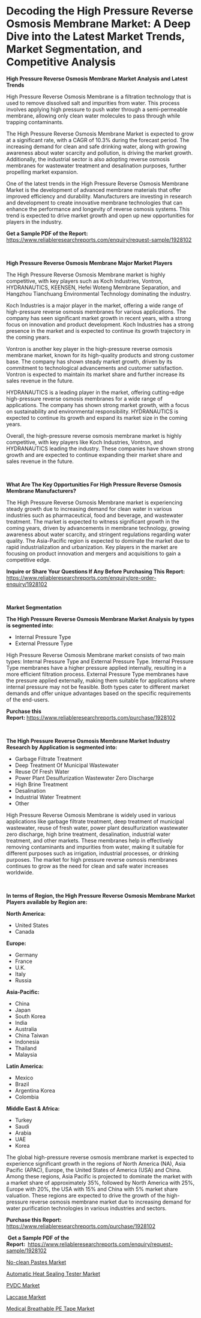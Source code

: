 <p><h1>Decoding the High Pressure Reverse Osmosis Membrane Market: A Deep Dive into the Latest Market Trends, Market Segmentation, and Competitive Analysis</h1></p><p><strong>High Pressure Reverse Osmosis Membrane Market Analysis and Latest Trends</strong></p>
<p><p>High Pressure Reverse Osmosis Membrane is a filtration technology that is used to remove dissolved salt and impurities from water. This process involves applying high pressure to push water through a semi-permeable membrane, allowing only clean water molecules to pass through while trapping contaminants.</p><p>The High Pressure Reverse Osmosis Membrane Market is expected to grow at a significant rate, with a CAGR of 10.3% during the forecast period. The increasing demand for clean and safe drinking water, along with growing awareness about water scarcity and pollution, is driving the market growth. Additionally, the industrial sector is also adopting reverse osmosis membranes for wastewater treatment and desalination purposes, further propelling market expansion.</p><p>One of the latest trends in the High Pressure Reverse Osmosis Membrane Market is the development of advanced membrane materials that offer improved efficiency and durability. Manufacturers are investing in research and development to create innovative membrane technologies that can enhance the performance and longevity of reverse osmosis systems. This trend is expected to drive market growth and open up new opportunities for players in the industry.</p></p>
<p><strong>Get a Sample PDF of the Report:&nbsp;</strong> <a href="https://www.reliableresearchreports.com/enquiry/request-sample/1928102">https://www.reliableresearchreports.com/enquiry/request-sample/1928102</a></p>
<p>&nbsp;</p>
<p><strong>High Pressure Reverse Osmosis Membrane Major Market Players</strong></p>
<p><p>The High Pressure Reverse Osmosis Membrane market is highly competitive, with key players such as Koch Industries, Vontron, HYDRANAUTICS, KEENSEN, Hefei Woteng Membrane Separation, and Hangzhou Tianchuang Environmental Technology dominating the industry. </p><p>Koch Industries is a major player in the market, offering a wide range of high-pressure reverse osmosis membranes for various applications. The company has seen significant market growth in recent years, with a strong focus on innovation and product development. Koch Industries has a strong presence in the market and is expected to continue its growth trajectory in the coming years.</p><p>Vontron is another key player in the high-pressure reverse osmosis membrane market, known for its high-quality products and strong customer base. The company has shown steady market growth, driven by its commitment to technological advancements and customer satisfaction. Vontron is expected to maintain its market share and further increase its sales revenue in the future.</p><p>HYDRANAUTICS is a leading player in the market, offering cutting-edge high-pressure reverse osmosis membranes for a wide range of applications. The company has shown strong market growth, with a focus on sustainability and environmental responsibility. HYDRANAUTICS is expected to continue its growth and expand its market size in the coming years.</p><p>Overall, the high-pressure reverse osmosis membrane market is highly competitive, with key players like Koch Industries, Vontron, and HYDRANAUTICS leading the industry. These companies have shown strong growth and are expected to continue expanding their market share and sales revenue in the future.</p></p>
<p>&nbsp;</p>
<p><strong>What Are The Key Opportunities For High Pressure Reverse Osmosis Membrane Manufacturers?</strong></p>
<p><p>The High Pressure Reverse Osmosis Membrane market is experiencing steady growth due to increasing demand for clean water in various industries such as pharmaceutical, food and beverage, and wastewater treatment. The market is expected to witness significant growth in the coming years, driven by advancements in membrane technology, growing awareness about water scarcity, and stringent regulations regarding water quality. The Asia-Pacific region is expected to dominate the market due to rapid industrialization and urbanization. Key players in the market are focusing on product innovation and mergers and acquisitions to gain a competitive edge.</p></p>
<p><strong>Inquire or Share Your Questions If Any Before Purchasing This Report:</strong> <a href="https://www.reliableresearchreports.com/enquiry/pre-order-enquiry/1928102">https://www.reliableresearchreports.com/enquiry/pre-order-enquiry/1928102</a></p>
<p>&nbsp;</p>
<p><strong>Market Segmentation</strong></p>
<p><strong>The High Pressure Reverse Osmosis Membrane Market Analysis by types is segmented into:</strong></p>
<p><ul><li>Internal Pressure Type</li><li>External Pressure Type</li></ul></p>
<p><p>High Pressure Reverse Osmosis Membrane market consists of two main types: Internal Pressure Type and External Pressure Type. Internal Pressure Type membranes have a higher pressure applied internally, resulting in a more efficient filtration process. External Pressure Type membranes have the pressure applied externally, making them suitable for applications where internal pressure may not be feasible. Both types cater to different market demands and offer unique advantages based on the specific requirements of the end-users.</p></p>
<p><strong>Purchase this Report:&nbsp;</strong><a href="https://www.reliableresearchreports.com/purchase/1928102">https://www.reliableresearchreports.com/purchase/1928102</a></p>
<p>&nbsp;</p>
<p><strong>The High Pressure Reverse Osmosis Membrane Market Industry Research by Application is segmented into:</strong></p>
<p><ul><li>Garbage Filtrate Treatment</li><li>Deep Treatment Of Municipal Wastewater</li><li>Reuse Of Fresh Water</li><li>Power Plant Desulfurization Wastewater Zero Discharge</li><li>High Brine Treatment</li><li>Desalination</li><li>Industrial Water Treatment</li><li>Other</li></ul></p>
<p><p>High Pressure Reverse Osmosis Membrane is widely used in various applications like garbage filtrate treatment, deep treatment of municipal wastewater, reuse of fresh water, power plant desulfurization wastewater zero discharge, high brine treatment, desalination, industrial water treatment, and other markets. These membranes help in effectively removing contaminants and impurities from water, making it suitable for different purposes such as irrigation, industrial processes, or drinking purposes. The market for high pressure reverse osmosis membranes continues to grow as the need for clean and safe water increases worldwide.</p></p>
<p>&nbsp;</p>
<p><strong>In terms of Region, the High Pressure Reverse Osmosis Membrane Market Players available by Region are:</strong></p>
<p>
    <p> <strong> North America: </strong>
        <ul>
            <li>United States</li>
            <li>Canada</li>
        </ul>
        </p> 
    <p> <strong> Europe: </strong>
        <ul>
            <li>Germany</li>
            <li>France</li>
            <li>U.K.</li>
            <li>Italy</li>
            <li>Russia</li>
        </ul>
        </p> 
    <p> <strong> Asia-Pacific: </strong>
        <ul>
            <li>China</li>
            <li>Japan</li>
            <li>South Korea</li>
            <li>India</li>
            <li>Australia</li>
            <li>China Taiwan</li>
            <li>Indonesia</li>
            <li>Thailand</li>
            <li>Malaysia</li>
        </ul>
        </p> 
    <p> <strong> Latin America: </strong>
        <ul>
            <li>Mexico</li>
            <li>Brazil</li>
            <li>Argentina Korea</li>
            <li>Colombia</li>
        </ul>
        </p> 
    <p> <strong> Middle East & Africa: </strong>
        <ul>
            <li>Turkey</li>
            <li>Saudi</li>
            <li>Arabia</li>
            <li>UAE</li>
            <li>Korea</li>
        </ul>
    </p>
    </p>
<p><p>The global high-pressure reverse osmosis membrane market is expected to experience significant growth in the regions of North America (NA), Asia Pacific (APAC), Europe, the United States of America (USA) and China. Among these regions, Asia Pacific is projected to dominate the market with a market share of approximately 35%, followed by North America with 25%, Europe with 20%, the USA with 15% and China with 5% market share valuation. These regions are expected to drive the growth of the high-pressure reverse osmosis membrane market due to increasing demand for water purification technologies in various industries and sectors.</p></p>
<p><strong>Purchase this Report: </strong><a href="https://www.reliableresearchreports.com/purchase/1928102">https://www.reliableresearchreports.com/purchase/1928102</a></p>
<p>&nbsp;<strong>Get a Sample PDF of the Report:&nbsp;&nbsp;</strong><a href="https://www.reliableresearchreports.com/enquiry/request-sample/1928102">https://www.reliableresearchreports.com/enquiry/request-sample/1928102</a></p>
<p><strong></strong></p>
<p><p><a href="https://copper-carbon-84f.notion.site/No-clean-Pastes-Market-Growth-Market-Trends-COVID-19-Impact-and-Forecasts-for-period-from-2024--f8b41569ef324a6298fa03c250b7b31f">No-clean Pastes Market</a></p><p><a href="https://circular-yam-9b9.notion.site/Decoding-the-Automatic-Heat-Sealing-Tester-Market-A-Deep-Dive-into-the-Latest-Market-Trends-Market-998665944e7b420d9cafbea242043a6f">Automatic Heat Sealing Tester Market</a></p><p><a href="https://view.publitas.com/reportprime-1/pvdc-market-research-report-the-key-to-successful-business-strategy-forecasted-for-period-from-2024-2031/">PVDC Market</a></p><p><a href="https://view.publitas.com/reportprime-1/laccase-market-share-market-new-trends-analysis-report-by-type-by-application-by-end-use-by-region-and-segment-forecasts-2024-2031/">Laccase Market</a></p><p><a href="https://cedar-agate-3da.notion.site/Medical-Breathable-PE-Tape-Market-Size-Global-Industry-Overview-Market-Segmentation-and-Forecast--593459af6d9e4ccd8de03c3d45366eb1">Medical Breathable PE Tape Market</a></p></p>